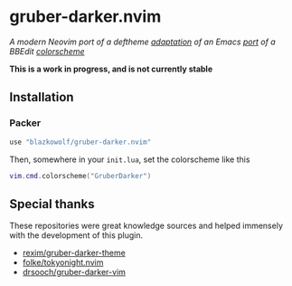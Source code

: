 # gruber-darker.nvim

_A modern Neovim port of a deftheme [adaptation][gruber-darker] of an Emacs
[port][gruber-darker] of a BBEdit [colorscheme][gruber-dark]_

__This is a work in progress, and is not currently stable__

## Installation

### Packer

```lua
use "blazkowolf/gruber-darker.nvim"
```

Then, somewhere in your `init.lua`, set the colorscheme like this

```lua
vim.cmd.colorscheme("GruberDarker")
```

## Special thanks

These repositories were great knowledge sources and helped
immensely with the development of this plugin.

- [rexim/gruber-darker-theme][gruber-darker-theme]
- [folke/tokyonight.nvim][tokyonight]
- [drsooch/gruber-darker-vim][gruber-darker-theme]

[gruber-darker-theme]: https://github.com/rexim/gruber-darker-theme
[gruber-darker]: https://jblevins.org/projects/emacs-color-themes/gruber-darker-theme.el.html
[gruber-dark]: http://daringfireball.net/projects/bbcolors/schemes/
[tokyonight]: https://github.com/folke/tokyonight.nvim
[gruber-darker-vim]: https://github.com/drsooch/gruber-darker-vim
